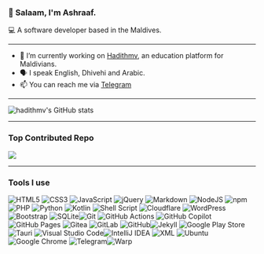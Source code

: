 <!--
**hadithmv/hadithmv** is a ✨ _special_ ✨ repository because its `README.md` (this file) appears on your GitHub profile.

Here are some ideas to get you started:

- 🔭 I’m currently working on ...
- 🌱 I’m currently learning ...
- 👯 I’m looking to collaborate on ...
- 🤔 I’m looking for help with ...
- 💬 Ask me about ...
- 📫 How to reach me: https://telegram.me/ashraafmv

-->

### 👋 Salaam, I'm Ashraaf.
💻 A software developer based in the Maldives.

-----

- 🔭 I’m currently working on [Hadithmv](https://github.com/hadithmv/hadithmv.github.io), an education platform for Maldivians.  
- 🗣 I speak English, Dhivehi and Arabic.
- 📫 You can reach me via [Telegram](https://telegram.me/ashraafmv)

-----

<!--<p align="left"> <img src="https://komarev.com/ghpvc/?username=hadithmv&label=Profile%20views&color=0e75b6&style=flat" alt="hadithmv" /> </p>-->

<!--<h3 align="left">Languages and Tools:</h3>
<a href="https://getbootstrap.com" target="_blank"> <img src="https://raw.githubusercontent.com/devicons/devicon/master/icons/bootstrap/bootstrap-plain-wordmark.svg" alt="bootstrap" width="40" height="40"/> </a> <img src="https://raw.githubusercontent.com/devicons/devicon/master/icons/css3/css3-original-wordmark.svg" alt="css3" width="40" height="40"/> </a> <img src="https://www.vectorlogo.zone/logos/git-scm/git-scm-icon.svg" alt="git" width="40" height="40"/> </a> <a href="https://www.w3.org/html/" target="_blank"> <img src="https://raw.githubusercontent.com/devicons/devicon/master/icons/html5/html5-original-wordmark.svg" alt="html5" width="40" height="40"/> </a> <a href="https://developer.mozilla.org/en-US/docs/Web/JavaScript" target="_blank"> <img src="https://raw.githubusercontent.com/devicons/devicon/master/icons/javascript/javascript-original.svg" alt="javascript" width="40" height="40"/> </a> <a href="https://laravel.com/" target="_blank"> <a href="https://www.sqlite.org/" target="_blank"> <img src="https://www.vectorlogo.zone/logos/sqlite/sqlite-icon.svg" alt="sqlite" width="40" height="40"/> </a> </p>-->

<!--
<p align="center">
<img src="https://github-readme-stats.vercel.app/api/top-langs?username=hadithmv&show_icons=true&locale=en&layout=compact&theme=algolia" alt="hadithmv" />

<p>
<img src="https://github-readme-stats.vercel.app/api?username=hadithmv&show_icons=true&locale=en&theme=algolia" alt="hadithmv" />
</p>
-->


<!--
https://github.com/inttter/md-badges
-->
![hadithmv's GitHub stats](https://github-readme-stats.vercel.app/api?username=hadithmv&show=reviews,discussions_started,discussions_answered,prs_merged,prs_merged_percentage&show_icons=true&theme=transparent)

-----

### Top Contributed Repo
![](https://github-contributor-stats.vercel.app/api?username=hadithmv&limit=5&theme=dark&combine_all_yearly_contributions=true)

<!--
[![Readme Card](https://github-readme-stats.vercel.app/api/pin/?username=hadithmv&repo=hadithmv.github.io)](https://github.com/hadithmv/hadithmv)
-->
-----
<!--
https://github.com/inttter/md-badges
-->
### Tools I use
![HTML5](https://img.shields.io/badge/html5-%23E34F26.svg?style=for-the-badge&logo=html5&logoColor=white) ![CSS3](https://img.shields.io/badge/css3-%231572B6.svg?style=for-the-badge&logo=css3&logoColor=white) ![JavaScript](https://img.shields.io/badge/javascript-%23323330.svg?style=for-the-badge&logo=javascript&logoColor=%23F7DF1E) ![jQuery](https://img.shields.io/badge/jQuery-0769AD?logo=jquery&logoColor=fff) ![Markdown](https://img.shields.io/badge/markdown-%23000000.svg?style=for-the-badge&logo=markdown&logoColor=white) ![NodeJS](https://img.shields.io/badge/Node.js-6DA55F?logo=node.js&logoColor=white) ![npm](https://img.shields.io/badge/npm-CB3837?logo=npm&logoColor=fff) ![PHP](https://img.shields.io/badge/php-%23777BB4.svg?style=for-the-badge&logo=php&logoColor=white) ![Python](https://img.shields.io/badge/python-3670A0?style=for-the-badge&logo=python&logoColor=ffdd54) ![Kotlin](https://img.shields.io/badge/Kotlin-%237F52FF.svg?logo=kotlin&logoColor=white) ![Shell Script](https://img.shields.io/badge/shell_script-%23121011.svg?style=for-the-badge&logo=gnu-bash&logoColor=white) ![Cloudflare](https://img.shields.io/badge/Cloudflare-F38020?style=for-the-badge&logo=Cloudflare&logoColor=white) ![WordPress](https://img.shields.io/badge/WordPress-%2321759B.svg?logo=wordpress&logoColor=white) ![Bootstrap](https://img.shields.io/badge/bootstrap-%238511FA.svg?style=for-the-badge&logo=bootstrap&logoColor=white) ![SQLite](https://img.shields.io/badge/sqlite-%2307405e.svg?style=for-the-badge&logo=sqlite&logoColor=white)![Git](https://img.shields.io/badge/Git-F05032?logo=git&logoColor=fff) ![GitHub Actions](https://img.shields.io/badge/github%20actions-%232671E5.svg?style=for-the-badge&logo=githubactions&logoColor=white) ![GitHub Copilot](https://img.shields.io/badge/GitHub%20Copilot-000?logo=githubcopilot&logoColor=fff) ![GitHub Pages](https://img.shields.io/badge/GitHub%20Pages-121013?logo=github&logoColor=white) ![Gitea](https://img.shields.io/badge/Gitea-34495E?style=for-the-badge&logo=gitea&logoColor=5D9425) ![GitLab](https://img.shields.io/badge/gitlab-%23181717.svg?style=for-the-badge&logo=gitlab&logoColor=white) ![GitHub](https://img.shields.io/badge/github-%23121011.svg?style=for-the-badge&logo=github&logoColor=white)![Jekyll](https://img.shields.io/badge/Jekyll-C00?logo=jekyll&logoColor=fff) ![Google Play Store](https://img.shields.io/badge/Google_Play-414141?logo=google-play&logoColor=white) ![Tauri](https://img.shields.io/badge/Tauri-24C8D8?logo=tauri&logoColor=fff) ![Visual Studio Code](https://custom-icon-badges.demolab.com/badge/Visual%20Studio%20Code-0078d7.svg?logo=vsc&logoColor=white)![IntelliJ IDEA](https://img.shields.io/badge/IntelliJIDEA-000000.svg?logo=intellij-idea&logoColor=white) ![XML](https://img.shields.io/badge/XML-767C52?logo=xml&logoColor=fff) ![Ubuntu](https://img.shields.io/badge/Ubuntu-E95420?logo=ubuntu&logoColor=white) ![Google Chrome](https://img.shields.io/badge/Google%20Chrome-4285F4?logo=GoogleChrome&logoColor=white) ![Telegram](https://img.shields.io/badge/Telegram-2CA5E0?logo=telegram&logoColor=white)![Warp](https://img.shields.io/badge/Warp-01A4FF?logo=warp&logoColor=fff)

